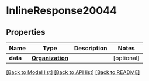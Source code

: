 # InlineResponse20044

## Properties
Name | Type | Description | Notes
------------ | ------------- | ------------- | -------------
**data** | [**Organization**](Organization.md) |  | [optional] 

[[Back to Model list]](../README.md#documentation-for-models) [[Back to API list]](../README.md#documentation-for-api-endpoints) [[Back to README]](../README.md)

